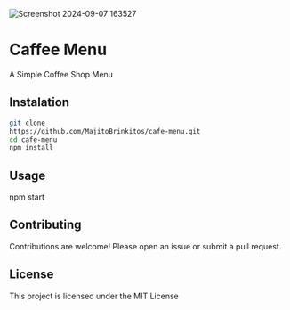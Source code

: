 
![Screenshot 2024-09-07 163527](https://github.com/user-attachments/assets/f64e5d9c-bdea-4ede-8746-0b78e329e9bd)


# Caffee Menu     

A Simple Coffee Shop Menu

## Instalation

```bash
git clone
https://github.com/MajitoBrinkitos/cafe-menu.git
cd cafe-menu
npm install
```

## Usage

npm start

## Contributing

Contributions are welcome! Please open an issue or submit a pull request.

## License

This project is licensed under the MIT License

